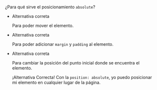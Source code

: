 ¿Para qué sirve el posicionamiento `absolute`?

- Alternativa correta
    
    Para poder mover el elemento.
    
- Alternativa correta
    
    Para poder adicionar `margin` y `padding` al elemento.
    
- Alternativa correta
    
    Para cambiar la posición del punto inicial donde se encuentra el elemento.
    
    ¡Alternativa Correcta! Con la `position: absolute`, yo puedo posicionar mi elemento en cualquier lugar de la página.